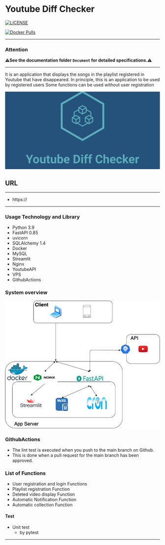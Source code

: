 # Youtube Diff Checker

[![LICENSE](https://img.shields.io/github/license/maro114510/Production_WebApp.svg?style=flat-square)](LICENSE)

[![Docker Pulls](https://img.shields.io/docker/pulls/stelzen/youtube.svg?style=flat-square&logo=docker)](https://hub.docker.com/r/stelzen/youtube)
<!-- [![Build Status](https://img.shields.io/github/workflow/status/maro114510/Production_WebApp/Build?logo=github&style=flat-square)](https://github.com/maro114510/Production_WebApp/actions) -->

---

### Attention

**⚠See the documentation folder `Document` for detailed specifications.⚠**

---

It is an application that displays the songs in the playlist registered in Youtube that have disappeared.
In principle, this is an application to be used by registered users
Some functions can be used without user registration

![img](src/st_server/public/streamlit1/img/linkedin_banner_image_1.png)

## URL

---

* https://

---

<!-- ### Usage

| Img | Usage |
| :---: | :---: |
| <img src="src/st_server/public/streamlit1/img/sample2.png" width="500"> | home |
|  <img src="src/st_server/public/streamlit1/img/sample1.png" width="500"> | User login |
|  <img src="src/st_server/public/streamlit1/img/sample3.png" width="500"> | User register |
|  <img src="src/st_server/public/streamlit1/img/sample4.png" width="500"> | Your Playlist Info | -->

### Usage Technology and Library

* Python 3.9
* FastAPI 0.85
* uvicorn
* SQLAlchemy 1.4
* Docker
* MySQL
* Streamlit
* Nginx
* YoutubeAPI
* VPS
* GithubActions

### System overview

![img](src/st_server/public/streamlit1/img/sample.png)

### GithubActions

* The lint test is executed when you push to the main branch on Github.
* This is done when a pull request for the main branch has been approved.

### List of Functions

* User registration and login Functions
* Playlist registration Function
* Deleted video display Function
* Automatic Notification Function
* Automatic collection Function

#### Test

* Unit test
  * by pytest

---